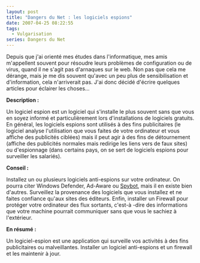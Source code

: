 ```yaml
---
layout: post
title: "Dangers du Net : les logiciels espions"
date: 2007-04-25 08:22:55
tags:
  - Vulgarisation
series: Dangers du Net
---
```


Depuis que j'ai orienté mes études dans l'informatique, mes amis m'appellent souvent pour résoudre leurs problèmes de configuration ou de virus, quand il ne s'agit pas d'arnaques sur le web. Non pas que cela me dérange, mais je me dis souvent qu'avec un peu plus de sensibilisation et d'information, cela n'arriverait pas. J'ai donc décidé d'écrire quelques articles pour éclairer les choses&#8230;

<!-- more -->

**Description :**

Un logiciel espion est un logiciel qui s'installe le plus souvent sans que vous en soyez informé et particulièrement lors d'installations de logiciels gratuits. En général, les logiciels espions sont utilisés à des fins publicitaires (le logiciel analyse l'utilisation que vous faites de votre ordinateur et vous affiche des publicités ciblées) mais il peut agir à des fins de détournement (affiche des publicités normales mais redirige les liens vers de faux sites) ou d'espionnage (dans certains pays, on se sert de logiciels espions pour surveiller les salariés).

**Conseil :**

Installez un ou plusieurs logiciels anti-espions sur votre ordinateur. On pourra citer Windows Defender, Ad-Aware ou [Spybot](http://www.safer-networking.org/), mais il en existe bien d'autres.
Surveillez la provenance des logiciels que vous installez et ne faites confiance qu'aux sites des éditeurs. Enfin, installer un Firewall pour protéger votre ordinateur des flux sortants, c'est-à -dire des informations que votre machine pourrait communiquer sans que vous le sachiez à l'extérieur.

**En résumé :**

Un logiciel-espion est une application qui surveille vos activités à des fins publicitaires ou malveillantes. Installer un logiciel anti-espions et un firewall et les maintenir à jour.
